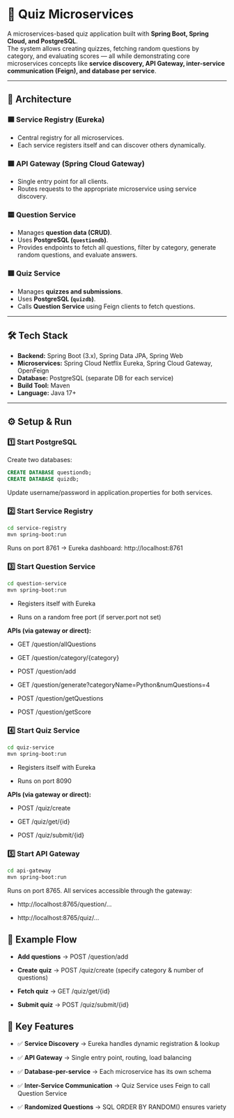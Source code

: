 # 📘 Quiz Microservices

A microservices-based quiz application built with **Spring Boot, Spring Cloud, and PostgreSQL**.  
The system allows creating quizzes, fetching random questions by category, and evaluating scores — all while demonstrating core microservices concepts like **service discovery, API Gateway, inter-service communication (Feign), and database per service**.

---

## 🚀 Architecture

### 🟦 Service Registry (Eureka)
- Central registry for all microservices.  
- Each service registers itself and can discover others dynamically.  

### 🟩 API Gateway (Spring Cloud Gateway)
- Single entry point for all clients.  
- Routes requests to the appropriate microservice using service discovery.  

### 🟨 Question Service
- Manages **question data (CRUD)**.  
- Uses **PostgreSQL (`questiondb`)**.  
- Provides endpoints to fetch all questions, filter by category, generate random questions, and evaluate answers.  

### 🟥 Quiz Service
- Manages **quizzes and submissions**.  
- Uses **PostgreSQL (`quizdb`)**.  
- Calls **Question Service** using Feign clients to fetch questions.  

---

## 🛠️ Tech Stack

- **Backend:** Spring Boot (3.x), Spring Data JPA, Spring Web  
- **Microservices:** Spring Cloud Netflix Eureka, Spring Cloud Gateway, OpenFeign  
- **Database:** PostgreSQL (separate DB for each service)  
- **Build Tool:** Maven  
- **Language:** Java 17+  

---

## ⚙️ Setup & Run

### 1️⃣ Start PostgreSQL
Create two databases:
```sql
CREATE DATABASE questiondb;
CREATE DATABASE quizdb;
```
Update username/password in application.properties for both services.

### 2️⃣ Start Service Registry
```bash
cd service-registry
mvn spring-boot:run
```
Runs on port 8761 → Eureka dashboard: http://localhost:8761

### 3️⃣ Start Question Service
```bash
cd question-service
mvn spring-boot:run
```

- Registers itself with Eureka

- Runs on a random free port (if server.port not set)

**APIs (via gateway or direct):**

- GET /question/allQuestions

- GET /question/category/{category}

- POST /question/add

- GET /question/generate?categoryName=Python&numQuestions=4

- POST /question/getQuestions

- POST /question/getScore

###  4️⃣ Start Quiz Service
```bash
cd quiz-service
mvn spring-boot:run
```

- Registers itself with Eureka

- Runs on port 8090

**APIs (via gateway or direct):**

- POST /quiz/create

- GET /quiz/get/{id}

- POST /quiz/submit/{id}

### 5️⃣ Start API Gateway
```bash
cd api-gateway
mvn spring-boot:run
```
Runs on port 8765.
All services accessible through the gateway:

- http://localhost:8765/question/...

- http://localhost:8765/quiz/...

## 📡 Example Flow

- **Add questions** → POST /question/add

- **Create quiz** → POST /quiz/create (specify category & number of questions)

- **Fetch quiz** → GET /quiz/get/{id}

- **Submit quiz** → POST /quiz/submit/{id}

## 🔑 Key Features

- ✅ **Service Discovery** → Eureka handles dynamic registration & lookup

- ✅ **API Gateway** → Single entry point, routing, load balancing

- ✅ **Database-per-service** → Each microservice has its own schema

- ✅ **Inter-Service Communication** → Quiz Service uses Feign to call Question Service

- ✅ **Randomized Questions** → SQL ORDER BY RANDOM() ensures variety

